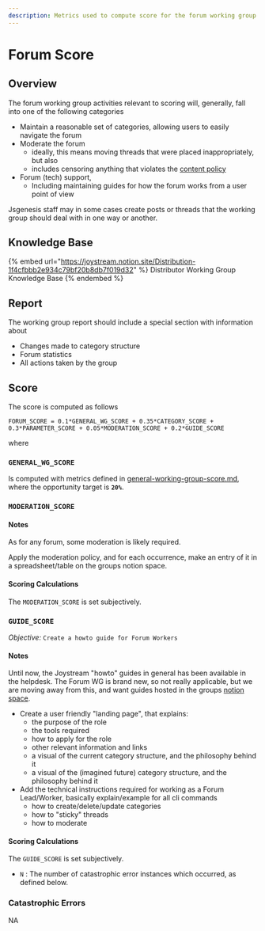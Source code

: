 ```yaml
---
description: Metrics used to compute score for the forum working group.
---
```


# Forum Score

## Overview

The forum working group activities relevant to scoring will, generally, fall into one of the following categories

* Maintain a reasonable set of categories, allowing users to easily navigate the forum
* Moderate the forum
  * ideally, this means moving threads that were placed inappropriately, but also
  * includes censoring anything that violates the [content policy](/system/content-directory/content-policy.md)
* Forum (tech) support,
  * Including maintaining guides for how the forum works from a user point of view

Jsgenesis staff may in some cases create posts or threads that the working group should deal with in one way or another.

## Knowledge Base

{% embed url="https://joystream.notion.site/Distribution-1f4cfbbb2e934c79bf20b8db7f019d32" %}
Distributor Working Group Knowledge Base
{% endembed %}

## Report

The working group report should include a special section with information about

* Changes made to category structure
* Forum statistics
* All actions taken by the group

## Score

The score is computed as follows

```
FORUM_SCORE = 0.1*GENERAL_WG_SCORE + 0.35*CATEGORY_SCORE + 0.3*PARAMETER_SCORE + 0.05*MODERATION_SCORE + 0.2*GUIDE_SCORE
```

where

### `GENERAL_WG_SCORE`
Is computed with metrics defined in [general-working-group-score.md](general-working-group-score.md "mention"), where the opportunity target is **`20%`**.

### `MODERATION_SCORE`

#### Notes
As for any forum, some moderation is likely required.

Apply the moderation policy, and for each occurrence, make an entry of it in a spreadsheet/table on the groups notion space.

#### Scoring Calculations
The `MODERATION_SCORE` is set subjectively.

### `GUIDE_SCORE`
*Objective:* `Create a howto guide for Forum Workers`

#### Notes
Until now, the Joystream "howto" guides in general has been available in the helpdesk. The Forum WG is brand new, so not really applicable, but we are moving away from this, and want guides hosted in the groups [notion space](https://joystream.notion.site/Forum-9d4eae77ce7544e0a860fbce4386805d).
- Create a user friendly "landing page", that explains:
  - the purpose of the role
  - the tools required
  - how to apply for the role
  - other relevant information and links
  - a visual of the current category structure, and the philosophy behind it
  - a visual of the (imagined future) category structure, and the philosophy behind it
- Add the technical instructions required for working as a Forum Lead/Worker, basically explain/example for all cli commands
  - how to create/delete/update categories
  - how to "sticky" threads
  - how to moderate

#### Scoring Calculations
The `GUIDE_SCORE` is set subjectively.

* `N` : The number of catastrophic error instances which occurred, as defined below.

### Catastrophic Errors
NA
